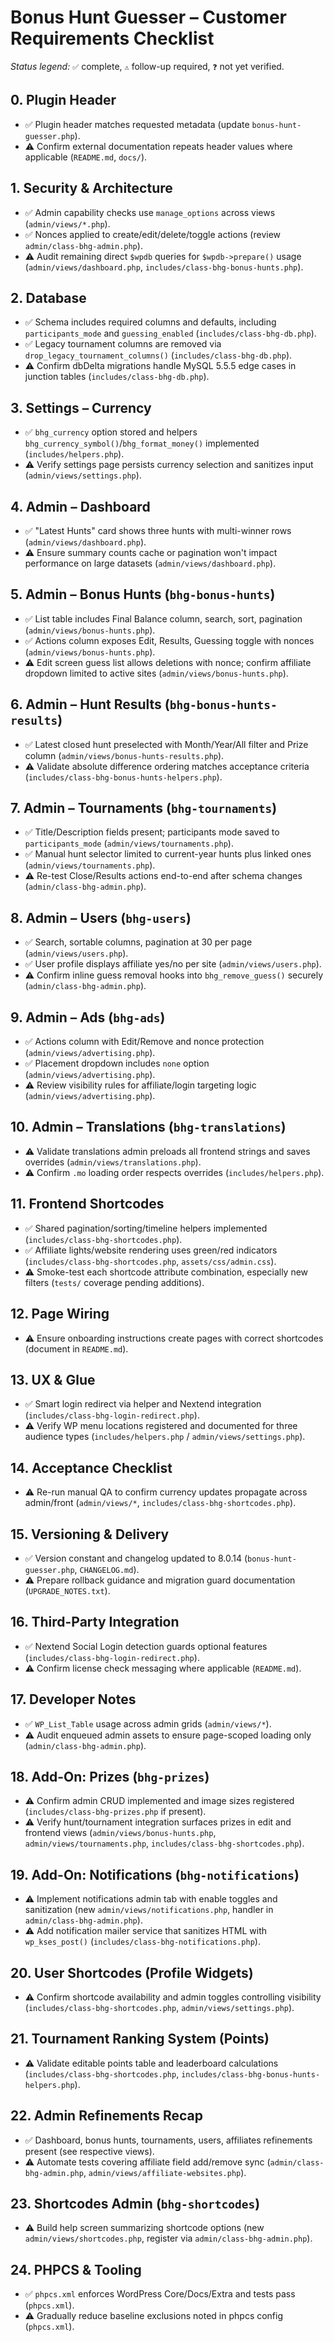 # Bonus Hunt Guesser – Customer Requirements Checklist

_Status legend:_ `✅` complete, `⚠️` follow-up required, `❓` not yet verified.

## 0. Plugin Header
- ✅ Plugin header matches requested metadata (update `bonus-hunt-guesser.php`).
- ⚠️ Confirm external documentation repeats header values where applicable (`README.md`, `docs/`).

## 1. Security & Architecture
- ✅ Admin capability checks use `manage_options` across views (`admin/views/*.php`).
- ✅ Nonces applied to create/edit/delete/toggle actions (review `admin/class-bhg-admin.php`).
- ⚠️ Audit remaining direct `$wpdb` queries for `$wpdb->prepare()` usage (`admin/views/dashboard.php`, `includes/class-bhg-bonus-hunts.php`).

## 2. Database
- ✅ Schema includes required columns and defaults, including `participants_mode` and `guessing_enabled` (`includes/class-bhg-db.php`).
- ✅ Legacy tournament columns are removed via `drop_legacy_tournament_columns()` (`includes/class-bhg-db.php`).
- ⚠️ Confirm dbDelta migrations handle MySQL 5.5.5 edge cases in junction tables (`includes/class-bhg-db.php`).

## 3. Settings – Currency
- ✅ `bhg_currency` option stored and helpers `bhg_currency_symbol()`/`bhg_format_money()` implemented (`includes/helpers.php`).
- ⚠️ Verify settings page persists currency selection and sanitizes input (`admin/views/settings.php`).

## 4. Admin – Dashboard
- ✅ "Latest Hunts" card shows three hunts with multi-winner rows (`admin/views/dashboard.php`).
- ⚠️ Ensure summary counts cache or pagination won't impact performance on large datasets (`admin/views/dashboard.php`).

## 5. Admin – Bonus Hunts (`bhg-bonus-hunts`)
- ✅ List table includes Final Balance column, search, sort, pagination (`admin/views/bonus-hunts.php`).
- ✅ Actions column exposes Edit, Results, Guessing toggle with nonces (`admin/views/bonus-hunts.php`).
- ⚠️ Edit screen guess list allows deletions with nonce; confirm affiliate dropdown limited to active sites (`admin/views/bonus-hunts.php`).

## 6. Admin – Hunt Results (`bhg-bonus-hunts-results`)
- ✅ Latest closed hunt preselected with Month/Year/All filter and Prize column (`admin/views/bonus-hunts-results.php`).
- ⚠️ Validate absolute difference ordering matches acceptance criteria (`includes/class-bhg-bonus-hunts-helpers.php`).

## 7. Admin – Tournaments (`bhg-tournaments`)
- ✅ Title/Description fields present; participants mode saved to `participants_mode` (`admin/views/tournaments.php`).
- ✅ Manual hunt selector limited to current-year hunts plus linked ones (`admin/views/tournaments.php`).
- ⚠️ Re-test Close/Results actions end-to-end after schema changes (`admin/class-bhg-admin.php`).

## 8. Admin – Users (`bhg-users`)
- ✅ Search, sortable columns, pagination at 30 per page (`admin/views/users.php`).
- ✅ User profile displays affiliate yes/no per site (`admin/views/users.php`).
- ⚠️ Confirm inline guess removal hooks into `bhg_remove_guess()` securely (`admin/class-bhg-admin.php`).

## 9. Admin – Ads (`bhg-ads`)
- ✅ Actions column with Edit/Remove and nonce protection (`admin/views/advertising.php`).
- ✅ Placement dropdown includes `none` option (`admin/views/advertising.php`).
- ⚠️ Review visibility rules for affiliate/login targeting logic (`admin/views/advertising.php`).

## 10. Admin – Translations (`bhg-translations`)
- ⚠️ Validate translations admin preloads all frontend strings and saves overrides (`admin/views/translations.php`).
- ⚠️ Confirm `.mo` loading order respects overrides (`includes/helpers.php`).

## 11. Frontend Shortcodes
- ✅ Shared pagination/sorting/timeline helpers implemented (`includes/class-bhg-shortcodes.php`).
- ✅ Affiliate lights/website rendering uses green/red indicators (`includes/class-bhg-shortcodes.php`, `assets/css/admin.css`).
- ⚠️ Smoke-test each shortcode attribute combination, especially new filters (`tests/` coverage pending additions).

## 12. Page Wiring
- ⚠️ Ensure onboarding instructions create pages with correct shortcodes (document in `README.md`).

## 13. UX & Glue
- ✅ Smart login redirect via helper and Nextend integration (`includes/class-bhg-login-redirect.php`).
- ⚠️ Verify WP menu locations registered and documented for three audience types (`includes/helpers.php` / `admin/views/settings.php`).

## 14. Acceptance Checklist
- ⚠️ Re-run manual QA to confirm currency updates propagate across admin/front (`admin/views/*`, `includes/class-bhg-shortcodes.php`).

## 15. Versioning & Delivery
- ✅ Version constant and changelog updated to 8.0.14 (`bonus-hunt-guesser.php`, `CHANGELOG.md`).
- ⚠️ Prepare rollback guidance and migration guard documentation (`UPGRADE_NOTES.txt`).

## 16. Third-Party Integration
- ✅ Nextend Social Login detection guards optional features (`includes/class-bhg-login-redirect.php`).
- ⚠️ Confirm license check messaging where applicable (`README.md`).

## 17. Developer Notes
- ✅ `WP_List_Table` usage across admin grids (`admin/views/*`).
- ⚠️ Audit enqueued admin assets to ensure page-scoped loading only (`admin/class-bhg-admin.php`).

## 18. Add-On: Prizes (`bhg-prizes`)
- ⚠️ Confirm admin CRUD implemented and image sizes registered (`includes/class-bhg-prizes.php` if present).
- ⚠️ Verify hunt/tournament integration surfaces prizes in edit and frontend views (`admin/views/bonus-hunts.php`, `admin/views/tournaments.php`, `includes/class-bhg-shortcodes.php`).

## 19. Add-On: Notifications (`bhg-notifications`)
- ⚠️ Implement notifications admin tab with enable toggles and sanitization (new `admin/views/notifications.php`, handler in `admin/class-bhg-admin.php`).
- ⚠️ Add notification mailer service that sanitizes HTML with `wp_kses_post()` (`includes/class-bhg-notifications.php`).

## 20. User Shortcodes (Profile Widgets)
- ⚠️ Confirm shortcode availability and admin toggles controlling visibility (`includes/class-bhg-shortcodes.php`, `admin/views/settings.php`).

## 21. Tournament Ranking System (Points)
- ⚠️ Validate editable points table and leaderboard calculations (`includes/class-bhg-shortcodes.php`, `includes/class-bhg-bonus-hunts-helpers.php`).

## 22. Admin Refinements Recap
- ✅ Dashboard, bonus hunts, tournaments, users, affiliates refinements present (see respective views).
- ⚠️ Automate tests covering affiliate field add/remove sync (`admin/class-bhg-admin.php`, `admin/views/affiliate-websites.php`).

## 23. Shortcodes Admin (`bhg-shortcodes`)
- ⚠️ Build help screen summarizing shortcode options (new `admin/views/shortcodes.php`, register via `admin/class-bhg-admin.php`).

## 24. PHPCS & Tooling
- ✅ `phpcs.xml` enforces WordPress Core/Docs/Extra and tests pass (`phpcs.xml`).
- ⚠️ Gradually reduce baseline exclusions noted in phpcs config (`phpcs.xml`).

